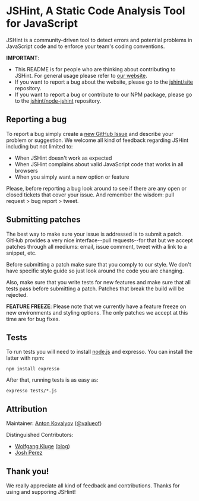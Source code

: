 JSHint, A Static Code Analysis Tool for JavaScript
==================================================

JSHint is a community-driven tool to detect errors and potential problems in
JavaScript code and to enforce your team's coding conventions.

**IMPORTANT**:

 * This README is for people who are thinking about contributing to JSHint. For general usage
   please refer to [our website](http://jshint.com/).
 * If you want to report a bug about the website, please go to the
   [jshint/site](https://github.com/jshint/site/) repository.
 * If you want to report a bug or contribute to our NPM package, please go to the
   [jshint/node-jshint](https://github.com/jshint/node-jshint/) repository.

Reporting a bug
---------------

To report a bug simply create a [new GitHub Issue](https://github.com/jshint/jshint/issues/new) and
describe your problem or suggestion. We welcome all kind of feedback regarding JSHint including but
not limited to:

 * When JSHint doesn't work as expected
 * When JSHint complains about valid JavaScript code that works in all browsers
 * When you simply want a new option or feature

Please, before reporting a bug look around to see if there are any open or closed tickets that
cover your issue. And remember the wisdom: pull request > bug report > tweet.

Submitting patches
------------------

The best way to make sure your issue is addressed is to submit a patch. GitHub provides a very
nice interface--pull requests--for that but we accept patches through all mediums: email, issue
comment, tweet with a link to a snippet, etc.

Before submitting a patch make sure that you comply to our style. We don't have specific style
guide so just look around the code you are changing.

Also, make sure that you write tests for new features and make sure that all tests pass before
submitting a patch. Patches that break the build will be rejected.

**FEATURE FREEZE**: Please note that we currently have a feature freeze on new environments and
styling options. The only patches we accept at this time are for bug fixes.

Tests
-----

To run tests you will need to install [node.js](http://nodejs.org/) and
expresso. You can install the latter with npm:

    npm install expresso

After that, running tests is as easy as:

    expresso tests/*.js

Attribution
-----------

Maintainer: [Anton Kovalyov](http://anton.kovalyov.net/) ([@valueof](http://twitter.com/valueof))

Distinguished Contributors:

 * [Wolfgang Kluge](http://klugesoftware.de/) ([blog](http://gehirnwindung.de/))
 * [Josh Perez](http://www.goatslacker.com/)

Thank you!
----------

We really appreciate all kind of feedback and contributions. Thanks for using and supporing JSHint!